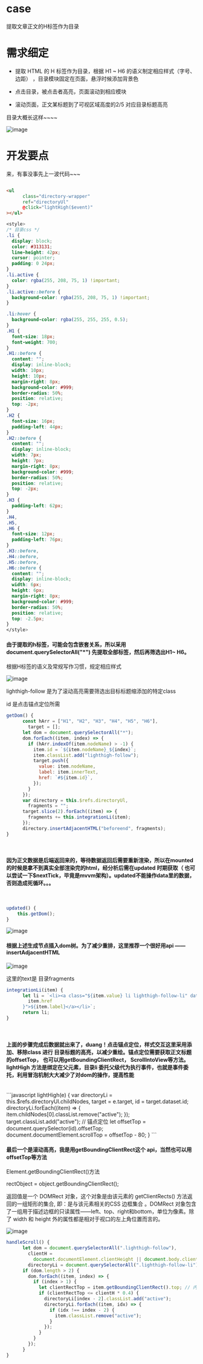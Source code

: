 # case
提取文章正文的H标签作为目录


# 需求细定

* 提取 HTML 的 H 标签作为目录，根据 H1 ~ H6 的语义制定相应样式（字号、边距） ，目录模块固定在页面，悬浮时候添加背景色

* 点击目录，被点击者高亮，页面滚动到相应模块

* 滚动页面，正文某标题到了可视区域高度的2/5 对应目录标题高亮

目录大概长这样~~~~

![image](https://github.com/MiniCai/images/blob/main/images/%E4%BC%81%E4%B8%9A%E5%BE%AE%E4%BF%A1%E6%88%AA%E5%9B%BE_ac640596-d6ae-4ce1-99e3-b52c062a102a.png)

# 开发要点

来，有事没事先上一波代码~~~

```html

<ul
      class="directory-wrapper"
      ref="directoryUl"
      @click="lightHigh($event)"
></ul>
```
```css
<style>
/* 目录css */
.li {
  display: block;
  color: #313131;
  line-height: 42px;
  cursor: pointer;
  padding: 0 24px;
}
.li.active {
  color: rgba(255, 208, 75, 1) !important;
}
.li.active::before {
  background-color: rgba(255, 208, 75, 1) !important;
}

.li:hover {
  background-color: rgba(255, 255, 255, 0.5);
}
.H1 {
  font-size: 18px;
  font-weight: 700;
}
.H1::before {
  content: "";
  display: inline-block;
  width: 10px;
  height: 10px;
  margin-right: 8px;
  background-color: #999;
  border-radius: 50%;
  position: relative;
  top: -2px;
}
.H2 {
  font-size: 16px;
  padding-left: 44px;
}
.H2::before {
  content: "";
  display: inline-block;
  width: 7px;
  height: 7px;
  margin-right: 8px;
  background-color: #999;
  border-radius: 50%;
  position: relative;
  top: -2px;
}
.H3 {
  padding-left: 62px;
}
.H4,
.H5,
.H6 {
  font-size: 12px;
  padding-left: 76px;
}
.H3::before,
.H4::before,
.H5::before,
.H6::before {
  content: "";
  display: inline-block;
  width: 6px;
  height: 6px;
  margin-right: 8px;
  background-color: #999;
  border-radius: 50%;
  position: relative;
  top: -2.5px;
}
</style>
```

#### 由于提取的h标签，可能会包含嵌套关系，所以采用document.querySelectorAll("*") 先提取全部标签，然后再筛选出H1~ H6。

根据H标签的语义及常规写作习惯，规定相应样式

![image](https://github.com/MiniCai/images/blob/main/images/WechatIMG1.jpeg)

lighthigh-follow 是为了滚动高亮需要筛选出目标标题缩添加的特定class

id 是点击锚点定位所需


```javascript
getDom() {
      const hArr = ["H1", "H2", "H3", "H4", "H5", "H6"],
        target = [];
      let dom = document.querySelectorAll("*");
      dom.forEach((item, index) => {
        if (hArr.indexOf(item.nodeName) > -1) {
          item.id = `${item.nodeName}_${index}`;
          item.classList.add("lighthigh-follow");
          target.push({
            value: item.nodeName,
            label: item.innerText,
            href: `#${item.id}`,
          });
        }
      });
      var directory = this.$refs.directoryUl,
        fragments = "";
      target.slice(2).forEach((item) => {
        fragments += this.integrationLi(item);
      });
      directory.insertAdjacentHTML("beforeend", fragments);
}
```
</br>

#### 因为正文数据是后端返回来的，等待数据返回后需要重新渲染，所以在mounted 的时候是拿不到真实全部渲染完的html，经分析后需在updated 时期获取（ 也可以尝试一下$nextTick，毕竟是mvvm架构）。updated不能操作data里的数据，否则造成死循环。。。
</br>

```javascript
updated() {
    this.getDom();
}
```

![image](https://github.com/MiniCai/images/blob/main/images/WeChat8835faa64bfcc7b4dae9fb696c77f2ae.png)

#### 根据上述生成节点插入dom树。为了减少重排，这里推荐一个很好用api —— insertAdjacentHTML

![image](https://github.com/MiniCai/images/blob/main/images/WeChat4d3979595db124e3f81fbdd86af54fff.png)

这里的text是 目录fragments

```javascript
integrationLi(item) {
      let li = `<li><a class="${item.value} li lighthigh-follow-li" data-id="${
        item.href
      }">${item.label}</a></li>`;
      return li;
}
```
</br>

#### 上面的步骤完成后数据就出来了，duang！点击锚点定位，样式交互这里采用添加、移除class 进行 目录标题的高亮，以减少重绘。锚点定位需要获取正文标题的offsetTop， 也可以用getBoundingClientRect， ScrollIntoView等方法。lightHigh 方法是绑定在父元素，目录li 委托父级代为执行事件，也就是事件委托，利用冒泡机制大大减少了对dom的操作，提高性能
</br>
```javascript
lightHigh(e) {
      var directoryLi = this.$refs.directoryUl.childNodes,
        target = e.target,
        id = target.dataset.id;
      directoryLi.forEach((item) => {
        item.childNodes[0].classList.remove("active");
      });
      target.classList.add("active");
      // 锚点定位
      let offsetTop = document.querySelector(id).offsetTop;
      document.documentElement.scrollTop = offsetTop - 80;
}
```
</br>

#### 最后一个是滚动高亮，我是用getBoundingClientRect这个 api，当然也可以用offsetTop等方法

Element.getBoundingClientRect()方法

rectObject = object.getBoundingClientRect();

返回值是一个 DOMRect 对象，这个对象是由该元素的 getClientRects() 方法返回的一组矩形的集合, 即：是与该元素相关的CSS 边框集合 。DOMRect 对象包含了一组用于描述边框的只读属性——left、top、right和bottom，单位为像素。除了 width 和 height 外的属性都是相对于视口的左上角位置而言的。


![image](https://github.com/MiniCai/images/blob/main/images/rect.png)

```javascript
handleScroll() {
      let dom = document.querySelectorAll(".lighthigh-follow"),
        clientH =
          document.documentElement.clientHeight || document.body.clientHeight,
        directoryLi = document.querySelectorAll(".lighthigh-follow-li");
      if (dom.length > 2) {
        dom.forEach((item, index) => {
          if (index > 1) {
            let clientRectTop = item.getBoundingClientRect().top; // 内容区的top 距离窗口的高度;
            if (clientRectTop <= clientH * 0.4) {
              directoryLi[index - 2].classList.add("active");
              directoryLi.forEach((item, idx) => {
                if (idx !== index - 2) {
                  item.classList.remove("active");
                }
              });
            }
          }
        });
      }
}
```
</br>
